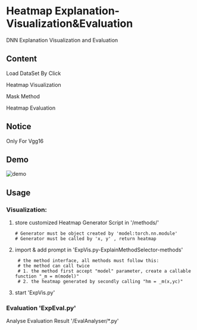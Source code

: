 # Heatmap Explanation-Visualization&Evaluation
DNN Explanation Visualization and Evaluation

## Content
Load DataSet By Click

Heatmap Visualization

Mask Method

Heatmap Evaluation

## Notice
Only For Vgg16

## Demo
![demo](https://github.com/cyy280113999/Explanation-Visualization/blob/main/demo.png)

## Usage

### Visualization:

1. store customized Heatmap Generator Script in '/methods/'

       # Generator must be object created by 'model:torch.nn.module'
       # Generator must be called by 'x, y' , return heatmap

2. import & add prompt in 'ExpVis.py-ExplainMethodSelector-methods'

        # the method interface, all methods must follow this:
        # the method can call twice
        # 1. the method first accept "model" parameter, create a callable function "_m = m(model)"
        # 2. the heatmap generated by secondly calling "hm = _m(x,yc)"

3. start 'ExpVis.py'

### Evaluation 'ExpEval.py'


Analyse Evaluation Result '/EvalAnalyser/*.py'

